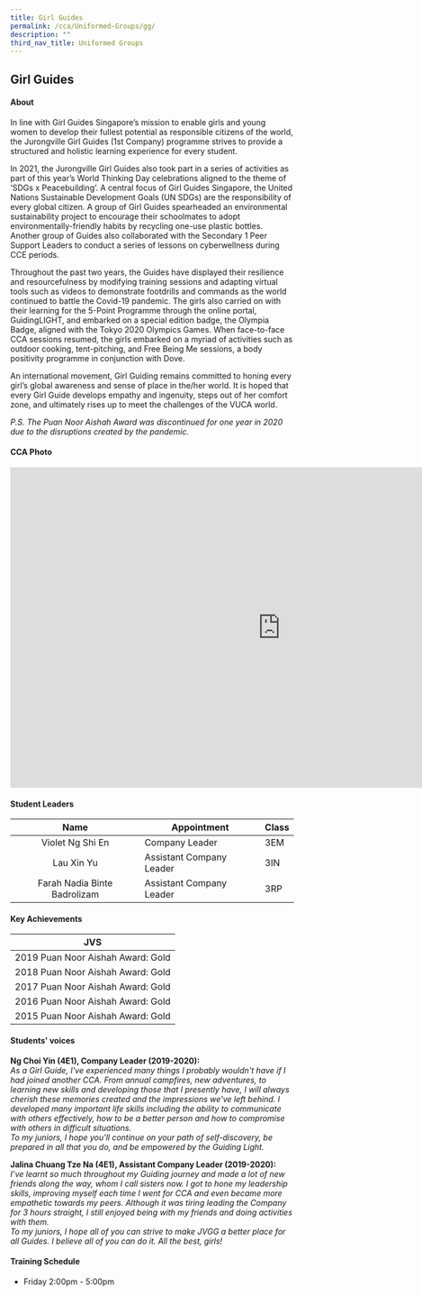 ```yaml
---
title: Girl Guides
permalink: /cca/Uniformed-Groups/gg/
description: ""
third_nav_title: Uniformed Groups
---
```

## Girl Guides

#### About
In line with Girl Guides Singapore’s mission to enable girls and young women to develop their fullest potential as responsible citizens of the world, the Jurongville Girl Guides (1st Company) programme strives to provide a structured and holistic learning experience for every student.

In 2021, the Jurongville Girl Guides also took part in a series of activities as part of this year’s World Thinking Day celebrations aligned to the theme of ‘SDGs x Peacebuilding’. A central focus of Girl Guides Singapore, the United Nations Sustainable Development Goals (UN SDGs) are the responsibility of every global citizen. A group of Girl Guides spearheaded an environmental sustainability project to encourage their schoolmates to adopt environmentally-friendly habits by recycling one-use plastic bottles. Another group of Guides also collaborated with the Secondary 1 Peer Support Leaders to conduct a series of lessons on cyberwellness during CCE periods.&nbsp;&nbsp;

Throughout the past two years, the Guides have displayed their resilience and resourcefulness by modifying training sessions and adapting virtual tools such as videos to demonstrate footdrills and commands as the world continued to battle the Covid-19 pandemic. The girls also carried on with their learning for the 5-Point Programme through the online portal, GuidingLIGHT, and embarked on a special edition badge, the Olympia Badge, aligned with the Tokyo 2020 Olympics Games. When face-to-face CCA sessions resumed, the girls embarked on a myriad of activities such as outdoor cooking, tent-pitching, and Free Being Me sessions, a body positivity programme in conjunction with Dove.&nbsp;

An international movement, Girl Guiding remains committed to honing every girl’s global awareness and sense of place in the/her world. It is hoped that every Girl Guide develops empathy and ingenuity, steps out of her comfort zone, and ultimately rises up to meet the challenges of the VUCA world.

_P.S. The Puan Noor Aishah Award was discontinued for one year in 2020 due to the disruptions created by the pandemic._

#### CCA Photo
<iframe src="https://docs.google.com/presentation/d/e/2PACX-1vTly6jQ8uV_WYdvufBmUS5ZK4bK7omlSZuMkf-Ynk3T6sCY3Qkg980AHaXTSZVuIe5_F5xrMZcWwNml/embed?start=true&amp;loop=true&amp;delayms=5000" frameborder="0" width="960" height="569" allowfullscreen="true"></iframe>

#### Student Leaders

| Name | Appointment | Class |
|:---:|---|---|
| Violet Ng Shi En | Company Leader | 3EM |
| Lau Xin Yu | Assistant Company Leader | 3IN |
| Farah Nadia Binte Badrolizam | Assistant Company Leader | 3RP |

#### Key Achievements

| JVS |
|:---:|
| 2019 Puan Noor Aishah Award: Gold |
| 2018 Puan Noor Aishah Award: Gold |
| 2017 Puan Noor Aishah Award: Gold |
| 2016 Puan Noor Aishah Award: Gold |
| 2015 Puan Noor Aishah Award: Gold |

#### Students' voices
**Ng Choi Yin (4E1), Company Leader (2019-2020):** <br>
_As a Girl Guide, I've experienced many things I probably wouldn't have if I had joined another CCA. From annual campfires, new adventures, to learning new skills and developing those that I presently have, I will always cherish these memories created and the impressions we've left behind. I developed many important life skills including the ability to communicate with others effectively, how to be a better person and how to compromise with others in difficult situations.  
To my juniors, I hope you'll continue on your path of self-discovery, be prepared in all that you do, and be empowered by the Guiding Light._  
  
**Jalina Chuang Tze Na (4E1), Assistant Company Leader (2019-2020):**<br>
_I’ve learnt so much throughout my Guiding journey and made a lot of new friends along the way, whom I call sisters now. I got to hone my leadership skills, improving myself each time I went for CCA and even became more empathetic towards my peers. Although it was tiring leading the Company for 3 hours straight, I still enjoyed being with my friends and doing activities with them.  
To my juniors, I hope all of you can strive to make JVGG a better place for all Guides. I believe all of you can do it. All the best, girls!_

#### Training Schedule
- Friday 2:00pm - 5:00pm